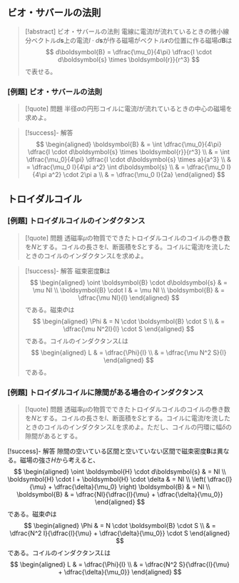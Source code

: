 ## ビオ・サバールの法則

> [!abstract] ビオ・サバールの法則
> 電線に電流$I$が流れているときの微小線分ベクトル$d\boldsymbol{s}$上の電流$I \cdot d\boldsymbol{s}$が作る磁場がベクトル$\boldsymbol{r}$の位置に作る磁場$d\boldsymbol{B}$は
> $$
> d\boldsymbol{B} = \dfrac{\mu_0}{4\pi} \dfrac{I \cdot d\boldsymbol{s} \times \boldsymbol{r}}{r^3}
> $$
> で表せる。

### [例題] ビオ・サバールの法則

> [!quote] 問題
> 半径$a$の円形コイルに電流$I$が流れているときの中心の磁場を求めよ。

> [!success]- 解答
> $$
>     \begin{aligned}
>         \boldsymbol{B} & = \int \dfrac{\mu_0}{4\pi} \dfrac{I \cdot d\boldsymbol{s} \times \boldsymbol{r}}{r^3} \\
>                        & = \int \dfrac{\mu_0}{4\pi} \dfrac{I \cdot d\boldsymbol{s} \times a}{a^3} \\
>                        & = \dfrac{\mu_0 I}{4\pi a^2} \int d\boldsymbol{s} \\
>                        & = \dfrac{\mu_0 I}{4\pi a^2} \cdot 2\pi a \\
>                        & = \dfrac{\mu_0 I}{2a}
>     \end{aligned}
> $$


## トロイダルコイル

### [例題] トロイダルコイルのインダクタンス

> [!quote] 問題
> 透磁率$\mu$の物質でできたトロイダルコイルのコイルの巻き数を$N$とする。コイルの長さを$l$、断面積を$S$とする。コイルに電流$I$を流したときのコイルのインダクタンス$L$を求めよ。

> [!success]- 解答
> 磁束密度$\boldsymbol{B}$は
> $$
>     \begin{aligned}
>         \oint \boldsymbol{B} \cdot d\boldsymbol{s} & = \mu NI \\
>         \boldsymbol{B} \cdot l & = \mu NI \\
>         \boldsymbol{B} & = \dfrac{\mu NI}{l}
>     \end{aligned}
> $$
> である。磁束$\Phi$は
> $$
>     \begin{aligned}
>         \Phi & = N \cdot \boldsymbol{B} \cdot S \\
>              & = \dfrac{\mu N^2I}{l} \cdot S
>     \end{aligned}
> $$
> である。コイルのインダクタンス$L$は
> $$
>     \begin{aligned}
>         L & = \dfrac{\Phi}{I} \\
>           & = \dfrac{\mu N^2 S}{l}
>     \end{aligned}
> $$
> である。

### [例題] トロイダルコイルに隙間がある場合のインダクタンス

> [!quote] 問題
> 透磁率$\mu$の物質でできたトロイダルコイルのコイルの巻き数を$N$とする。コイルの長さを$l$、断面積を$S$とする。コイルに電流$I$を流したときのコイルのインダクタンス$L$を求めよ。ただし、コイルの円環に幅$\delta$の隙間があるとする。

[!success]- 解答
隙間の空いている区間と空いていない区間で磁束密度$\boldsymbol{B}$は異なる。磁場の強さ$H$から考えると、
$$
    \begin{aligned}
        \oint \boldsymbol{H} \cdot d\boldsymbol{s} & = NI \\
        \boldsymbol{H} \cdot l + \boldsymbol{H} \cdot \delta & = NI \\
        \left( \dfrac{l}{\mu} + \dfrac{\delta}{\mu_0} \right) \boldsymbol{B} & = NI \\
        \boldsymbol{B} & = \dfrac{NI}{\dfrac{l}{\mu} + \dfrac{\delta}{\mu_0}}
    \end{aligned}
$$
である。磁束$\Phi$は
$$
    \begin{aligned}
        \Phi & = N \cdot \boldsymbol{B} \cdot S \\
             & = \dfrac{N^2 I}{\dfrac{l}{\mu} + \dfrac{\delta}{\mu_0}} \cdot S
    \end{aligned}
$$
である。コイルのインダクタンス$L$は
$$
    \begin{aligned}
        L & = \dfrac{\Phi}{I} \\
          & = \dfrac{N^2 S}{\dfrac{l}{\mu} + \dfrac{\delta}{\mu_0}}
    \end{aligned}
$$